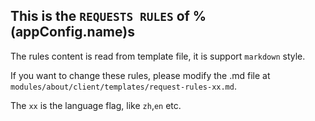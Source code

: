 ## This is the `REQUESTS RULES` of %(appConfig.name)s

The rules content is read from template file, it is support `markdown` style.

If you want to change these rules, please modify the .md file at `modules/about/client/templates/request-rules-xx.md`.

The `xx` is the language flag, like `zh`,`en` etc.